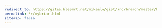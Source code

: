 ```yaml
---
redirect_to: https://gitea.blesmrt.net/mikaela/gist/src/branch/master/briar/my-accounts.tsv
permalink: /r/mybriar.html
sitemap: false
---
```

